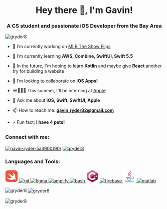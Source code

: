 <h1 align="center">Hey there 👋, I'm Gavin!</h1>
<h3 align="center">A CS student and passionate iOS Developer from the Bay Area</h3>

<p align="left"> <img src="https://komarev.com/ghpvc/?username=gryder8&label=Profile%20views&color=0e75b6&style=flat" alt="gryder8" /> </p>


- 🔭 I’m currently working on [MLB The Show Flips](https://github.com/gryder8/MLB-The-Show-Flips-App)

- 🌱 I’m currently learning **AWS, Combine, SwiftUI, Swift 5.5**

- 🔮 In the future, I'm hoping to learn **Kotlin** and maybe give **React** another try for building a website

- 👯 I’m looking to collaborate on **iOS Apps!**

- ☀️🧑🏻‍💻 This summer, I'll be interning at [Apple](https://www.apple.com/careers/us/students.html)!

- 💬 Ask me about **iOS, Swift, SwiftUI, Apple**

- 📫 How to reach me: **gavin.ryder82@gmail.com**

- ⚡ Fun fact: **I have 4 pets!**

<h3 align="left">Connect with me:</h3>
<p align="left">
<a href="https://linkedin.com/in/gavin-ryder-5a3900190/" target="blank"><img align="center" src="https://raw.githubusercontent.com/rahuldkjain/github-profile-readme-generator/master/src/images/icons/Social/linked-in-alt.svg" alt="gavin-ryder-5a3900190/" height="30" width="40" /></a>
<a href="https://www.leetcode.com/gryder8" target="blank"><img align="center" src="https://raw.githubusercontent.com/rahuldkjain/github-profile-readme-generator/master/src/images/icons/Social/leet-code.svg" alt="gryder8" height="30" width="40" /></a>
</p>

<h3 align="left">Languages and Tools:</h3>
<p align="left"> <a href="https://developer.apple.com/swift/" target="_blank" rel="noreferrer"> <img src="https://raw.githubusercontent.com/devicons/devicon/master/icons/swift/swift-original.svg" alt="swift" width="40" height="40"/> </a> <a href="https://git-scm.com/" target="_blank" rel="noreferrer"> <img src="https://www.vectorlogo.zone/logos/git-scm/git-scm-icon.svg" alt="git" width="40" height="40"/> </a> <a href="https://www.figma.com/" target="_blank" rel="noreferrer"> <img src="https://www.vectorlogo.zone/logos/figma/figma-icon.svg" alt="figma" width="40" height="40"/> </a> <a href="https://aws.amazon.com/amplify/" target="_blank" rel="noreferrer"> <img src="https://docs.amplify.aws/assets/logo-dark.svg" alt="amplify" width="40" height="40"/> </a> <a href="https://www.gnu.org/software/bash/" target="_blank" rel="noreferrer"> <img src="https://www.vectorlogo.zone/logos/gnu_bash/gnu_bash-icon.svg" alt="bash" width="40" height="40"/> </a> <a href="https://www.w3schools.com/cpp/" target="_blank" rel="noreferrer"> <img src="https://raw.githubusercontent.com/devicons/devicon/master/icons/cplusplus/cplusplus-original.svg" alt="cplusplus" width="40" height="40"/> </a>  <a href="https://firebase.google.com/" target="_blank" rel="noreferrer"> <img src="https://www.vectorlogo.zone/logos/firebase/firebase-icon.svg" alt="firebase" width="40" height="40"/> </a>  <a href="https://www.java.com" target="_blank" rel="noreferrer"> <img src="https://raw.githubusercontent.com/devicons/devicon/master/icons/java/java-original.svg" alt="java" width="40" height="40"/> </a> <a href="https://www.mathworks.com/" target="_blank" rel="noreferrer"> <img src="https://upload.wikimedia.org/wikipedia/commons/2/21/Matlab_Logo.png" alt="matlab" width="40" height="40"/> </a>  </p>

<p><img align="left" src="https://github-readme-stats.vercel.app/api/top-langs?username=gryder8&show_icons=true&locale=en&layout=compact" alt="gryder8" /></p>

<p>&nbsp;<img align="center" src="https://github-readme-stats.vercel.app/api?username=gryder8&show_icons=true&locale=en" alt="gryder8" /></p>

<p><img align="center" src="https://github-readme-streak-stats.herokuapp.com/?user=gryder8&" alt="gryder8" /></p>

